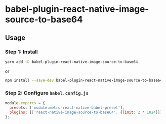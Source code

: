 # babel-plugin-react-native-image-source-to-base64

## Usage

### Step 1: Install

```sh
yarn add -D babel-plugin-react-native-image-source-to-base64
```

or

```sh
npm install --save-dev babel-plugin-react-native-image-source-to-base64
```

### Step 2: Configure `babel.config.js`

```js
module.exports = {
  presets: ['module:metro-react-native-babel-preset'],
  plugins: [['react-native-image-source-to-base64', {limit: 2 * 1024}]],
};
```
